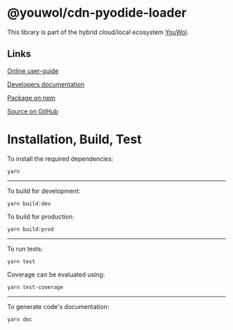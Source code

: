 # @youwol/cdn-pyodide-loader



This library is part of the hybrid cloud/local ecosystem
[YouWol](https://platform.youwol.com/applications/@youwol/platform/latest).

## Links

[Online user-guide](https://l.youwol.com/doc/@youwol/cdn-pyodide-loader)

[Developers documentation](https://platform.youwol.com/applications/@youwol/cdn-explorer/latest?package=@youwol/cdn-pyodide-loader)

[Package on npm](https://www.npmjs.com/package/@youwol/cdn-pyodide-loader)

[Source on GitHub](https://github.com/youwol/cdn-pyodide-loader)

# Installation, Build, Test

To install the required dependencies:

```shell
yarn
```

---

To build for development:

```shell
yarn build:dev
```

To build for production:

```shell
yarn build:prod
```

---

To run tests:

```shell
yarn test
```

Coverage can be evaluated using:

```shell
yarn test-coverage
```

---

To generate code's documentation:

```shell
yarn doc
```

